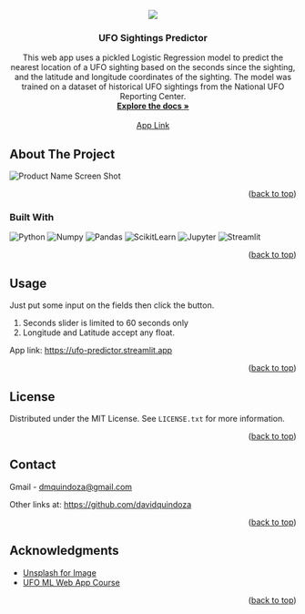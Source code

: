 <!-- PROJECT PICTURE -->
<br />
<div align="center">
  <a href="https://github.com/davidquindoza/UFO_predictor">
    <img src="https://i.ibb.co/vssrrRk/albert-antony-HWQXIYbs8-PM-unsplash.jpg">
  </a>

<h3 align="center">UFO Sightings Predictor</h3>

  <p align="center">
     This web app uses a pickled Logistic Regression model to predict the nearest location of a UFO sighting based on the seconds since the sighting, and the latitude and longitude coordinates of the sighting. The model was trained on a dataset of historical UFO sightings from the National UFO Reporting Center.
    <br />
    <a href="https://github.com/davidquindoza/UFO_predictor"><strong>Explore the docs »</strong></a>
    <br />
    <br />
    <a href="https://ufo-predictor.streamlit.app">App Link</a>
  
  </p>
</div>

<!-- ABOUT THE PROJECT -->
## About The Project

![Product Name Screen Shot](https://i.ibb.co/4pLqqc5/image-2023-08-29-220809494.png)

<p align="right">(<a href="#readme-top">back to top</a>)</p>



### Built With

![Python](https://img.shields.io/badge/python-3670A0?style=for-the-badge&logo=python&logoColor=ffdd54) ![Numpy](https://img.shields.io/badge/Numpy-777BB4?style=for-the-badge&logo=numpy&logoColor=white) ![Pandas](https://img.shields.io/badge/Pandas-2C2D72?style=for-the-badge&logo=pandas&logoColor=white) ![ScikitLearn](https://img.shields.io/badge/scikit_learn-F7931E?style=for-the-badge&logo=scikit-learn&logoColor=white) ![Jupyter](https://img.shields.io/badge/Jupyter-F37626.svg?&style=for-the-badge&logo=Jupyter&logoColor=white) ![Streamlit](https://img.shields.io/badge/Streamlit-FF4B4B?style=for-the-badge&logo=Streamlit&logoColor=white)
  

<p align="right">(<a href="#readme-top">back to top</a>)</p>



<!-- USAGE EXAMPLES -->
## Usage

Just put some input on the fields then click the button. 
1. Seconds slider is limited to 60 seconds only
2. Longitude and Latitude accept any float.

App link: https://ufo-predictor.streamlit.app 

<p align="right">(<a href="#readme-top">back to top</a>)</p>


<!-- LICENSE -->
## License

Distributed under the MIT License. See `LICENSE.txt` for more information.

<p align="right">(<a href="#readme-top">back to top</a>)</p>



<!-- CONTACT -->
## Contact

Gmail - dmquindoza@gmail.com

Other links at: https://github.com/davidquindoza

<p align="right">(<a href="#readme-top">back to top</a>)</p>



<!-- ACKNOWLEDGMENTS -->
## Acknowledgments

* [Unsplash for Image](https://unsplash.com/photos/HWQXIYbs8PM?utm_source=unsplash&utm_medium=referral&utm_content=creditShareLink)
* [UFO ML Web App Course](https://github.com/davidquindoza/ML-For-Beginners)

<p align="right">(<a href="#readme-top">back to top</a>)</p>
